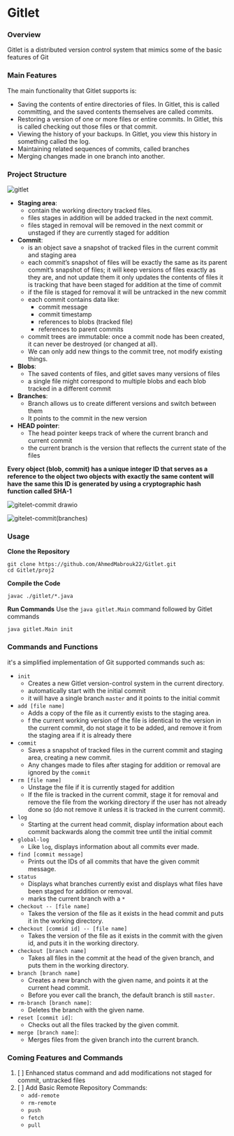 # Gitlet

### Overview 
Gitlet is a distributed version control system that mimics some of the basic features of Git

### Main Features
The main functionality that Gitlet supports is:

- Saving the contents of entire directories of files. In Gitlet, this is called committing, and the saved contents themselves are called commits.
- Restoring a version of one or more files or entire commits. In Gitlet, this is called checking out those files or that commit.
- Viewing the history of your backups. In Gitlet, you view this history in something called the log.
- Maintaining related sequences of commits, called branches
- Merging changes made in one branch into another.


### Project Structure

![gitlet](https://github.com/user-attachments/assets/96ef11d9-7a53-4504-88e0-3845b86066cb)

- **Staging area**: 
  - contain the working directory tracked files.
  - files stages in addition will be added tracked in the next commit.
  - files staged in removal will be removed in the next commit or unstaged if they are currently staged for addition 
- **Commit**: 
  - is an object save a snapshot of tracked files in the current commit and staging area
  - each commit’s snapshot of files will be exactly the same as its parent commit’s snapshot of files; it will keep versions of files exactly as they are, and not update them it only updates the contents of files it is tracking that have been staged for addition at the time of commit
  - if the file is staged for removal it will be untracked in the new commit
  - each commit contains data like:
    - commit message
    - commit timestamp
    - references to blobs (tracked file)
    - references to parent commits
  - commit trees are immutable: once a commit node has been created, it can never be destroyed (or changed at all).
  - We can only add new things to the commit tree, not modify existing things.
- **Blobs**:
  - The saved contents of files, and gitlet saves many versions of files
  - a single file might correspond to multiple blobs and each blob tracked in a different commit
- **Branches**:
  - Branch allows us to create different versions and switch between them
  - It points to the commit in the new version
- **HEAD pointer**:
  - The head pointer keeps track of where the current branch and current commit
  - the current branch is the version that reflects the current state of the files

**Every object (blob, commit) has  a unique integer ID that serves as a reference to the object two objects with exactly the same content will have the same this ID is generated by using a cryptographic hash function called SHA-1**


![gitelet-commit drawio](https://github.com/user-attachments/assets/f0fa13b0-9bd3-4754-9e2a-928a0ef47d86)

![gitelet-commit(branches)](https://github.com/user-attachments/assets/1ed99d2f-6ac4-4b76-ab86-b63617867a3b)

### Usage

**Clone the Repository**
``` shell
git clone https://github.com/AhmedMabrouk22/Gitlet.git
cd Gitlet/proj2
```
**Compile the Code** 
```shell
javac ./gitlet/*.java
```

**Run Commands**
Use the `java gitlet.Main` command followed by Gitlet commands

```shell
java gitlet.Main init
```


### Commands and Functions
it's a simplified implementation of Git supported commands such as:

- `init`
  - Creates a new Gitlet version-control system in the current directory.
  - automatically start with the initial commit
  - it will have a single branch `master` and it points to the initial commit
- `add [file name]`
  - Adds a copy of the file as it currently exists to the staging area.
  - f the current working version of the file is identical to the version in the current commit, do not stage it to be added, and remove it from the staging area if it is already there
- `commit`
  - Saves a snapshot of tracked files in the current commit and staging area, creating a new commit.
  - Any changes made to files after staging for addition or removal are ignored by the `commit`
- `rm [file name]`
  - Unstage the file if it is currently staged for addition
  - If the file is tracked in the current commit, stage it for removal and remove the file from the working directory if the user has not already done so (do not remove it unless it is tracked in the current commit).
- `log`
  - Starting at the current head commit, display information about each commit backwards along the commit tree until the initial commit
- `global-log`  
  - Like `log`, displays information about all commits ever made.
- `find [commit message]`
  - Prints out the IDs of all commits that have the given commit message.
- `status`
  - Displays what branches currently exist and displays what files have been staged for addition or removal.
  - marks the current branch with a `*`
- `checkout -- [file name]`
  - Takes the version of the file as it exists in the head commit and puts it in the working directory.
- `checkout [commid id] -- [file name]`
  - Takes the version of the file as it exists in the commit with the given id, and puts it in the working directory.
- `checkout [branch name]`
  - Takes all files in the commit at the head of the given branch, and puts them in the working directory.
- `branch [branch name]`
  - Creates a new branch with the given name, and points it at the current head commit.
  - Before you
    ever call the branch, the default branch is still `master`.
- `rm-branch [branch name]`: 
  - Deletes the branch with the given name.
- `reset [commit id]`: 
  - Checks out all the files tracked by the given commit.
- `merge [branch name]`: 
  - Merges files from the given branch into the current branch.

### Coming Features and Commands

1. [ ] Enhanced status command and add modifications not staged for commit, untracked files
2. [ ] Add Basic Remote Repository Commands:
   - `add-remote`
   - `rm-remote`
   - `push`
   - `fetch`
   - `pull`
